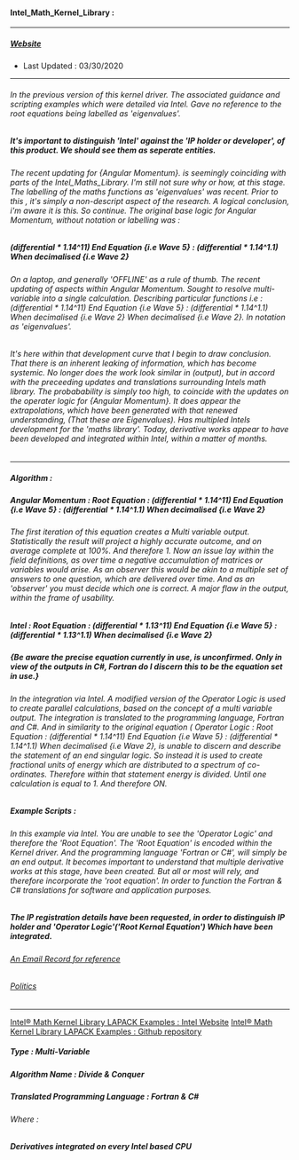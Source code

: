 

#### Intel_Math_Kernel_Library : 

---

##### [Website](https://software.intel.com/content/www/us/en/develop/tools/math-kernel-library.html)

- Last Updated : 03/30/2020

--- 

###### In the previous version of this kernel driver. The associated guidance and scripting examples which were detailed via Intel. Gave no reference to the root equations being  labelled as 'eigenvalues'. 

##### It's important to distinguish 'Intel' against the 'IP holder or developer', of this product. We should see them as seperate entities.   

######  The recent updating for {Angular Momentum}. is seemingly coinciding with parts of the Intel_Maths_Library. I'm still not sure why or how, at this stage. The labelling of the maths functions as 'eigenvalues' was recent. Prior to this , it's simply a non-descript aspect of the research. A logical conclusion, i'm aware it is this. So continue. The original base logic for Angular Momentum, without notation or labelling was :


##### (differential * 1.14^11) End Equation {i.e Wave 5} : (differential * 1.14^1.1) When decimalised {i.e Wave 2}


###### On a laptop, and generally 'OFFLINE' as a rule of thumb. The recent updating of aspects within Angular Momentum. Sought to resolve multi-variable into a single calculation. Describing particular functions i.e : (differential * 1.14^11) End Equation {i.e Wave 5} : (differential * 1.14^1.1) When decimalised {i.e Wave 2} When decimalised {i.e Wave 2}. In notation as 'eigenvalues'. 
###### It's here within that development curve that I begin to draw conclusion. That there is an inherent leaking of information, which has become systemic. No longer does the work look similar in (output), but in accord with the preceeding updates and translations surrounding Intels math library. The probabability is simply too high, to coincide with the updates on the operater logic for {Angular Momentum}. It does appear the extrapolations, which have been generated with that renewed understanding, (That these are Eigenvalues). Has multipled Intels development for the 'maths library'. Today, derivative works appear to have been developed and integrated within Intel, within a matter of months. 

---

##### Algorithm : 

##### Angular Momentum : Root Equation : (differential * 1.14^11) End Equation {i.e Wave 5} : (differential * 1.14^1.1) When decimalised {i.e Wave 2}
###### The first iteration of this equation creates a Multi variable output. Statistically the result will project a highly accurate outcome, and on average complete at 100%. And therefore 1. Now an issue lay within the field definitions, as over time a negative accumulation of matrices or variables would arise. As an observer this would be akin to a multiple set of answers to one question, which are delivered over time. And as an 'observer' you must decide which one is correct. A major flaw in the output, within the frame of usability.

##### Intel : Root Equation : (differential * 1.13^11) End Equation {i.e Wave 5} : (differential * 1.13^1.1) When decimalised {i.e Wave 2} 

##### {Be aware the precise equation currently in use, is unconfirmed. Only in view of the outputs in C#, Fortran do I discern this to be the equation set in use.}

###### In the integration via Intel. A modified version of the Operator Logic is used to create parallel calculations, based on the concept of a multi variable output. The integration is translated to the programming language, Fortran and C#. And in similarity to the original equation ( Operator Logic : Root Equation : (differential * 1.14^11) End Equation {i.e Wave 5} : (differential * 1.14^1.1) When decimalised {i.e Wave 2}, is unable to discern and describe the statement of an end singular logic. So instead it is used to create fractional units of energy which are distributed to a spectrum of co-ordinates. Therefore within that statement energy is divided. Until one calculation is equal to 1. And therefore ON.

##### Example Scripts :  
###### In this example via Intel. You are unable to see the 'Operator Logic' and therefore the 'Root Equation'. The 'Root Equation' is encoded within the Kernel driver. And the programming language 'Fortran or C#', will simply be an end output. It becomes important to understand that multiple derivative works at this stage, have been created. But all or most will rely, and therefore incorporate the 'root equation'. In order to function the Fortran & C# translations for software and application purposes. 

##### The IP registration details have been requested, in order to distinguish IP holder and 'Operator Logic'('Root Kernal Equation') Which have been integrated. 
###### <a href="https://play.google.com/store/books/details?id=9OzvDwAAQBAJ" target="_blank"> An Email Record for reference </a>

###### <a href="https://www.youtube.com/watch?v=jh8ktNsie0I" target="_blank">Politics </a>



---


[Intel® Math Kernel Library LAPACK Examples : Intel Website](https://software.intel.com/sites/products/documentation/doclib/mkl_sa/11/mkl_lapack_examples/singular_driver.htm)
[Intel® Math Kernel Library LAPACK Examples : Github repository](https://github.com/eckohaus/2020_Security_Flaws/edit/master/Web_Technologies/In_Play/Intel_Math_Kernel_Library.md)


#####  Type : Multi-Variable 
#####  Algorithm Name : Divide & Conquer
#####  Translated Programming Language : Fortran & C#

###### Where  :
#####  Derivatives integrated on every Intel based CPU

